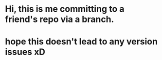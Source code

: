 # Hi, this is me committing to a friend's repo via a branch.

# hope this doesn't lead to any version issues xD

